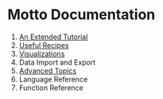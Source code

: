 # Motto Documentation

1. [An Extended Tutorial](tut.md)
2. [Useful Recipes](data.md)
3. [Visualizations](viz.md)
4. Data Import and Export
5. [Advanced Topics](adv.md)
6. Language Reference
7. Function Reference